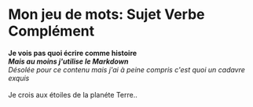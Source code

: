 # Mon jeu de mots: Sujet Verbe Complément



__Je vois pas quoi écrire comme histoire__ <br/>
***Mais au moins j'utilise le Markdown*** <br/>
*Désolée pour ce contenu mais j'ai à peine compris c'est quoi un cadavre exquis* <br/>
<br/>
Je crois aux étoiles de la planéte Terre..


